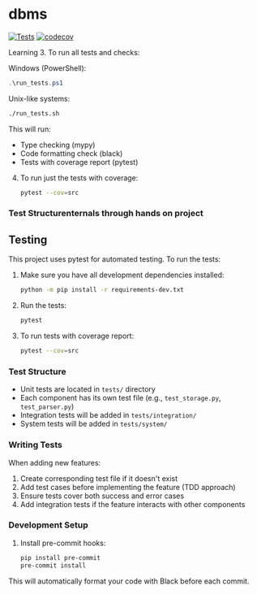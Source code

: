 # dbms
[![Tests](https://github.com/GswapG/dbms/actions/workflows/tests.yml/badge.svg)](https://github.com/GswapG/dbms/actions/workflows/tests.yml)
[![codecov](https://codecov.io/gh/GswapG/dbms/branch/main/graph/badge.svg)](https://codecov.io/gh/GswapG/dbms)

Learning 3. To run all tests and checks:

   Windows (PowerShell):
   ```powershell
   .\run_tests.ps1
   ```

   Unix-like systems:
   ```bash
   ./run_tests.sh
   ```

   This will run:
   - Type checking (mypy)
   - Code formatting check (black)
   - Tests with coverage report (pytest)

4. To run just the tests with coverage:
   ```bash
   pytest --cov=src
   ```

### Test Structurenternals through hands on project

## Testing

This project uses pytest for automated testing. To run the tests:

1. Make sure you have all development dependencies installed:
   ```bash
   python -m pip install -r requirements-dev.txt
   ```

2. Run the tests:
   ```bash
   pytest
   ```

3. To run tests with coverage report:
   ```bash
   pytest --cov=src
   ```

### Test Structure

- Unit tests are located in `tests/` directory
- Each component has its own test file (e.g., `test_storage.py`, `test_parser.py`)
- Integration tests will be added in `tests/integration/`
- System tests will be added in `tests/system/`

### Writing Tests

When adding new features:
1. Create corresponding test file if it doesn't exist
2. Add test cases before implementing the feature (TDD approach)
3. Ensure tests cover both success and error cases
4. Add integration tests if the feature interacts with other components

### Development Setup

1. Install pre-commit hooks:
   ```bash
   pip install pre-commit
   pre-commit install
   ```

This will automatically format your code with Black before each commit.
